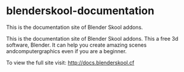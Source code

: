 # blenderskool-documentation
This is the documentation site of Blender Skool addons.

This is the documentation site of Blender Skool addons.
This a free 3d software, Blender. It can help you create amazing scenes andcomputergraphics even if you are a beginner.

To view the full site visit: http://docs.blenderskool.cf
